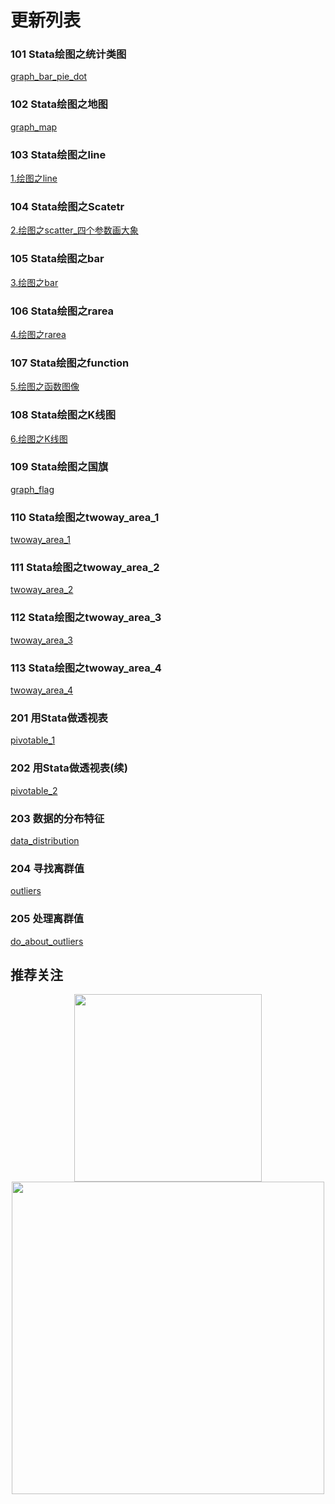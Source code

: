 # 更新列表



### 101 Stata绘图之统计类图

[graph_bar_pie_dot](./graph_bar_pie_dot)

### 102 Stata绘图之地图

[graph_map](./graph_map)

### 103 Stata绘图之line

[1.绘图之line](./graph_line)

### 104 Stata绘图之Scatetr

[2.绘图之scatter_四个参数画大象](./graph_scatter)

### 105 Stata绘图之bar

[3.绘图之bar](./graph_bar)

### 106 Stata绘图之rarea

[4.绘图之rarea](./graph_rarea)

### 107 Stata绘图之function

[5.绘图之函数图像](./graph_function)

### 108 Stata绘图之K线图

[6.绘图之K线图](./graph_Kline)

### 109 Stata绘图之国旗

[graph_flag](./graph_flag)

### 110 Stata绘图之twoway_area_1

[twoway_area_1](./twoway_area_1)

### 111 Stata绘图之twoway_area_2

[twoway_area_2](./twoway_area_2)

### 112 Stata绘图之twoway_area_3

[twoway_area_3](./twoway_area_3)

### 113 Stata绘图之twoway_area_4

[twoway_area_4](./twoway_area_4)

### 201 用Stata做透视表

[pivotable_1](./pivotable_1)

### 202 用Stata做透视表(续)

[pivotable_2](./pivotable_2)

### 203 数据的分布特征

[data_distribution](./data_distribution)

### 204 寻找离群值

[outliers](./outliers)

### 205 处理离群值

[do_about_outliers](./do_about_outliers)

## 推荐关注

<div align=center><img src="https://raw.githubusercontent.com/zhangdashenqi/Stata-Graph/master/logo.png" width=300px /></div>

<div align=center><img src="https://raw.githubusercontent.com/zhangdashenqi/Stata-Graph/master/qr.png" width=500px /></div>